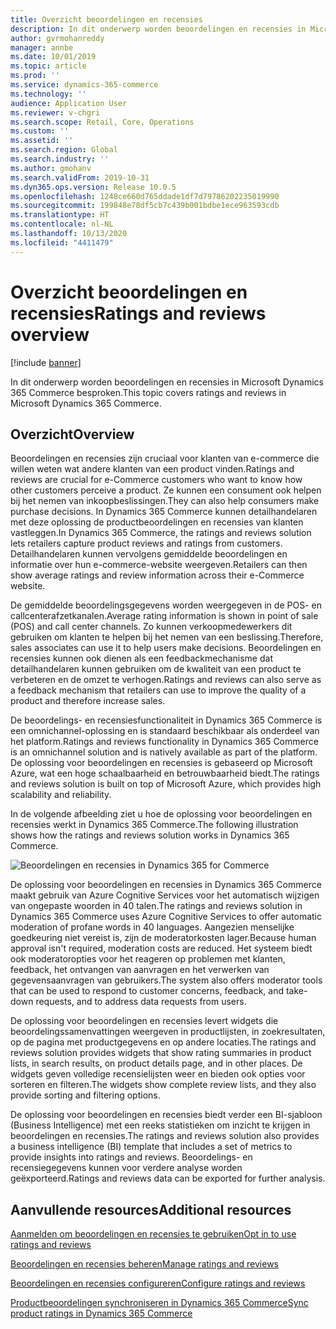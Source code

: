 ```yaml
---
title: Overzicht beoordelingen en recensies
description: In dit onderwerp worden beoordelingen en recensies in Microsoft Dynamics 365 Commerce besproken.
author: gvrmohanreddy
manager: annbe
ms.date: 10/01/2019
ms.topic: article
ms.prod: ''
ms.service: dynamics-365-commerce
ms.technology: ''
audience: Application User
ms.reviewer: v-chgri
ms.search.scope: Retail, Core, Operations
ms.custom: ''
ms.assetid: ''
ms.search.region: Global
ms.search.industry: ''
ms.author: gmohanv
ms.search.validFrom: 2019-10-31
ms.dyn365.ops.version: Release 10.0.5
ms.openlocfilehash: 1248ce660d765ddade1df7d79786202235019990
ms.sourcegitcommit: 199848e78df5cb7c439b001bdbe1ece963593cdb
ms.translationtype: HT
ms.contentlocale: nl-NL
ms.lasthandoff: 10/13/2020
ms.locfileid: "4411479"
---
```

# <a name="ratings-and-reviews-overview"></a><span data-ttu-id="434c3-103">Overzicht beoordelingen en recensies</span><span class="sxs-lookup"><span data-stu-id="434c3-103">Ratings and reviews overview</span></span>


[!include [banner](includes/banner.md)]

<span data-ttu-id="434c3-104">In dit onderwerp worden beoordelingen en recensies in Microsoft Dynamics 365 Commerce besproken.</span><span class="sxs-lookup"><span data-stu-id="434c3-104">This topic covers ratings and reviews in Microsoft Dynamics 365 Commerce.</span></span>

## <a name="overview"></a><span data-ttu-id="434c3-105">Overzicht</span><span class="sxs-lookup"><span data-stu-id="434c3-105">Overview</span></span>

<span data-ttu-id="434c3-106">Beoordelingen en recensies zijn cruciaal voor klanten van e-commerce die willen weten wat andere klanten van een product vinden.</span><span class="sxs-lookup"><span data-stu-id="434c3-106">Ratings and reviews are crucial for e-Commerce customers who want to know how other customers perceive a product.</span></span> <span data-ttu-id="434c3-107">Ze kunnen een consument ook helpen bij het nemen van inkoopbeslissingen.</span><span class="sxs-lookup"><span data-stu-id="434c3-107">They can also help consumers make purchase decisions.</span></span> <span data-ttu-id="434c3-108">In Dynamics 365 Commerce kunnen detailhandelaren met deze oplossing de productbeoordelingen en recensies van klanten vastleggen.</span><span class="sxs-lookup"><span data-stu-id="434c3-108">In Dynamics 365 Commerce, the ratings and reviews solution lets retailers capture product reviews and ratings from customers.</span></span> <span data-ttu-id="434c3-109">Detailhandelaren kunnen vervolgens gemiddelde beoordelingen en informatie over hun e-commerce-website weergeven.</span><span class="sxs-lookup"><span data-stu-id="434c3-109">Retailers can then show average ratings and review information across their e-Commerce website.</span></span>

<span data-ttu-id="434c3-110">De gemiddelde beoordelingsgegevens worden weergegeven in de POS- en callcenterafzetkanalen.</span><span class="sxs-lookup"><span data-stu-id="434c3-110">Average rating information is shown in point of sale (POS) and call center channels.</span></span> <span data-ttu-id="434c3-111">Zo kunnen verkoopmedewerkers dit gebruiken om klanten te helpen bij het nemen van een beslissing.</span><span class="sxs-lookup"><span data-stu-id="434c3-111">Therefore, sales associates can use it to help users make decisions.</span></span> <span data-ttu-id="434c3-112">Beoordelingen en recensies kunnen ook dienen als een feedbackmechanisme dat detailhandelaren kunnen gebruiken om de kwaliteit van een product te verbeteren en de omzet te verhogen.</span><span class="sxs-lookup"><span data-stu-id="434c3-112">Ratings and reviews can also serve as a feedback mechanism that retailers can use to improve the quality of a product and therefore increase sales.</span></span>

<span data-ttu-id="434c3-113">De beoordelings- en recensiesfunctionaliteit in Dynamics 365 Commerce is een omnichannel-oplossing en is standaard beschikbaar als onderdeel van het platform.</span><span class="sxs-lookup"><span data-stu-id="434c3-113">Ratings and reviews functionality in Dynamics 365 Commerce is an omnichannel solution and is natively available as part of the platform.</span></span> <span data-ttu-id="434c3-114">De oplossing voor beoordelingen en recensies is gebaseerd op Microsoft Azure, wat een hoge schaalbaarheid en betrouwbaarheid biedt.</span><span class="sxs-lookup"><span data-stu-id="434c3-114">The ratings and reviews solution is built on top of Microsoft Azure, which provides high scalability and reliability.</span></span>

<span data-ttu-id="434c3-115">In de volgende afbeelding ziet u hoe de oplossing voor beoordelingen en recensies werkt in Dynamics 365 Commerce.</span><span class="sxs-lookup"><span data-stu-id="434c3-115">The following illustration shows how the ratings and reviews solution works in Dynamics 365 Commerce.</span></span>

![Beoordelingen en recensies in Dynamics 365 for Commerce](media/Dynamics-365-Commerce-Ratings-and-Reviews-Overview.jpg)

<span data-ttu-id="434c3-117">De oplossing voor beoordelingen en recensies in Dynamics 365 Commerce maakt gebruik van Azure Cognitive Services voor het automatisch wijzigen van ongepaste woorden in 40 talen.</span><span class="sxs-lookup"><span data-stu-id="434c3-117">The ratings and reviews solution in Dynamics 365 Commerce uses Azure Cognitive Services to offer automatic moderation of profane words in 40 languages.</span></span> <span data-ttu-id="434c3-118">Aangezien menselijke goedkeuring niet vereist is, zijn de moderatorkosten lager.</span><span class="sxs-lookup"><span data-stu-id="434c3-118">Because human approval isn't required, moderation costs are reduced.</span></span> <span data-ttu-id="434c3-119">Het systeem biedt ook moderatoropties voor het reageren op problemen met klanten, feedback, het ontvangen van aanvragen en het verwerken van gegevensaanvragen van gebruikers.</span><span class="sxs-lookup"><span data-stu-id="434c3-119">The system also offers moderator tools that can be used to respond to customer concerns, feedback, and take-down requests, and to address data requests from users.</span></span>

<span data-ttu-id="434c3-120">De oplossing voor beoordelingen en recensies levert widgets die beoordelingssamenvattingen weergeven in productlijsten, in zoekresultaten, op de pagina met productgegevens en op andere locaties.</span><span class="sxs-lookup"><span data-stu-id="434c3-120">The ratings and reviews solution provides widgets that show rating summaries in product lists, in search results, on product details page, and in other places.</span></span> <span data-ttu-id="434c3-121">De widgets geven volledige recensielijsten weer en bieden ook opties voor sorteren en filteren.</span><span class="sxs-lookup"><span data-stu-id="434c3-121">The widgets show complete review lists, and they also provide sorting and filtering options.</span></span>

<span data-ttu-id="434c3-122">De oplossing voor beoordelingen en recensies biedt verder een BI-sjabloon (Business Intelligence) met een reeks statistieken om inzicht te krijgen in beoordelingen en recensies.</span><span class="sxs-lookup"><span data-stu-id="434c3-122">The ratings and reviews solution also provides a business intelligence (BI) template that includes a set of metrics to provide insights into ratings and reviews.</span></span> <span data-ttu-id="434c3-123">Beoordelings- en recensiegegevens kunnen voor verdere analyse worden geëxporteerd.</span><span class="sxs-lookup"><span data-stu-id="434c3-123">Ratings and reviews data can be exported for further analysis.</span></span>

## <a name="additional-resources"></a><span data-ttu-id="434c3-124">Aanvullende resources</span><span class="sxs-lookup"><span data-stu-id="434c3-124">Additional resources</span></span>

[<span data-ttu-id="434c3-125">Aanmelden om beoordelingen en recensies te gebruiken</span><span class="sxs-lookup"><span data-stu-id="434c3-125">Opt in to use ratings and reviews</span></span>](opt-in-ratings-reviews.md)

[<span data-ttu-id="434c3-126">Beoordelingen en recensies beheren</span><span class="sxs-lookup"><span data-stu-id="434c3-126">Manage ratings and reviews</span></span>](manage-reviews.md)

[<span data-ttu-id="434c3-127">Beoordelingen en recensies configureren</span><span class="sxs-lookup"><span data-stu-id="434c3-127">Configure ratings and reviews</span></span>](configure-ratings-reviews.md)

[<span data-ttu-id="434c3-128">Productbeoordelingen synchroniseren in Dynamics 365 Commerce</span><span class="sxs-lookup"><span data-stu-id="434c3-128">Sync product ratings in Dynamics 365 Commerce</span></span>](sync-product-ratings.md)
